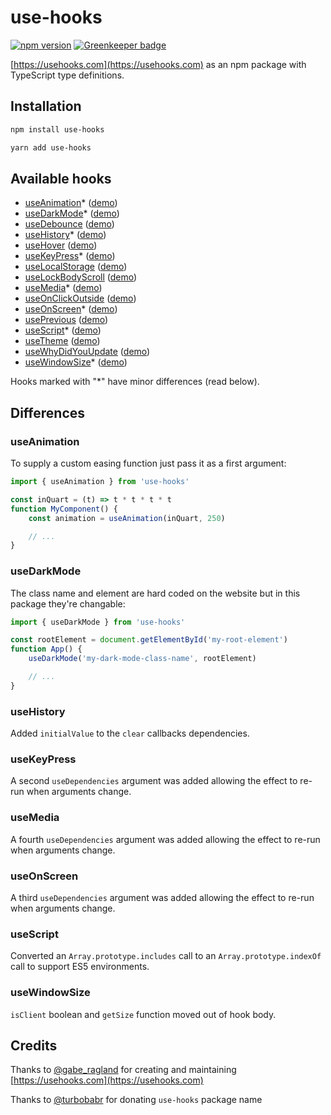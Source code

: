 # use-hooks

[![npm version](https://badge.fury.io/js/use-hooks.svg)](https://www.npmjs.com/package/use-hooks) [![Greenkeeper badge](https://badges.greenkeeper.io/dimitarnestorov/use-hooks.svg)](https://greenkeeper.io/)

[https://usehooks.com](https://usehooks.com) as an npm package with TypeScript type definitions.

## Installation

```sh
npm install use-hooks
```

```sh
yarn add use-hooks
```

## Available hooks
- [useAnimation](https://usehooks.com/useAnimation/)\* ([demo](https://codesandbox.io/s/7j04olj760))
- [useDarkMode](https://usehooks.com/useDarkMode/)\* ([demo](https://codesandbox.io/s/40m8ovpzr7))
- [useDebounce](https://usehooks.com/useDebounce/) ([demo](https://codesandbox.io/s/91lo30r4wo))
- [useHistory](https://usehooks.com/useHistory/)\* ([demo](https://codesandbox.io/s/5382vkz054))
- [useHover](https://usehooks.com/useHover/) ([demo](https://codesandbox.io/s/8lj6jpn3o9))
- [useKeyPress](https://usehooks.com/useKeyPress/)\* ([demo](https://codesandbox.io/s/jyml5p003))
- [useLocalStorage](https://usehooks.com/useLocalStorage/) ([demo](https://codesandbox.io/s/q3q2nn21j6))
- [useLockBodyScroll](https://usehooks.com/useLockBodyScroll/) ([demo](https://codesandbox.io/s/vq0wz0y87l))
- [useMedia](https://usehooks.com/useMedia/)\* ([demo](https://codesandbox.io/s/xlln407mz4))
- [useOnClickOutside](https://usehooks.com/useOnClickOutside/) ([demo](https://codesandbox.io/s/rrqrvy13yq))
- [useOnScreen](https://usehooks.com/useOnScreen/)\* ([demo](https://codesandbox.io/s/j21q4m6l85))
- [usePrevious](https://usehooks.com/usePrevious/) ([demo](https://codesandbox.io/s/34llmr78x1))
- [useScript](https://usehooks.com/useScript/)\* ([demo](https://codesandbox.io/s/k9lv484n4o))
- [useTheme](https://usehooks.com/useTheme/) ([demo](https://codesandbox.io/s/zy4l76ozm))
- [useWhyDidYouUpdate](https://usehooks.com/useWhyDidYouUpdate/) ([demo](https://codesandbox.io/s/kx0p932lpr))
- [useWindowSize](https://usehooks.com/useWindowSize/)\* ([demo](https://codesandbox.io/s/6j22r2y623))

Hooks marked with "\*" have minor differences (read below).

## Differences

### useAnimation

To supply a custom easing function just pass it as a first argument:

```javascript
import { useAnimation } from 'use-hooks'

const inQuart = (t) => t * t * t * t
function MyComponent() {
	const animation = useAnimation(inQuart, 250)

	// ...
}
```

### useDarkMode

The class name and element are hard coded on the website but in this package they're changable:

```javascript
import { useDarkMode } from 'use-hooks'

const rootElement = document.getElementById('my-root-element')
function App() {
	useDarkMode('my-dark-mode-class-name', rootElement)

	// ...
}
```

### useHistory

Added `initialValue` to the `clear` callbacks dependencies.

### useKeyPress

A second `useDependencies` argument was added allowing the effect to re-run when arguments change.

### useMedia

A fourth `useDependencies` argument was added allowing the effect to re-run when arguments change.

### useOnScreen

A third `useDependencies` argument was added allowing the effect to re-run when arguments change.

### useScript

Converted an `Array.prototype.includes` call to an `Array.prototype.indexOf` call to support ES5 environments.

### useWindowSize

`isClient` boolean and `getSize` function moved out of hook body.

## Credits
Thanks to [@gabe_ragland](https://twitter.com/gabe_ragland) for creating and maintaining [https://usehooks.com](https://usehooks.com)

Thanks to [@turbobabr](https://github.com/turbobabr) for donating `use-hooks` package name
